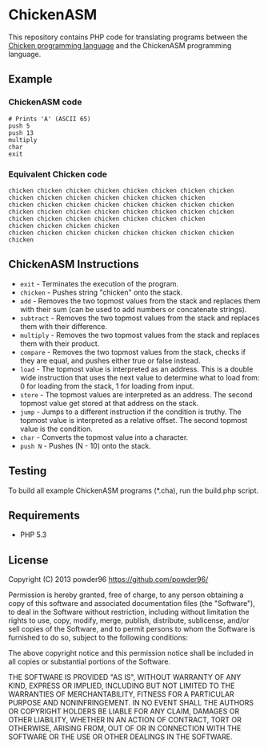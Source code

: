 # ChickenASM

This repository contains PHP code for translating programs between the [Chicken programming language](http://torso.me/chicken) and the ChickenASM programming language.

## Example
### ChickenASM code
```
# Prints 'A' (ASCII 65)
push 5
push 13
multiply
char
exit
```
### Equivalent Chicken code
```
chicken chicken chicken chicken chicken chicken chicken chicken chicken chicken chicken chicken chicken chicken chicken
chicken chicken chicken chicken chicken chicken chicken chicken chicken chicken chicken chicken chicken chicken chicken chicken chicken chicken chicken chicken chicken chicken chicken
chicken chicken chicken chicken
chicken chicken chicken chicken chicken chicken chicken chicken chicken

```

## ChickenASM Instructions
 * `exit` - Terminates the execution of the program.
 * `chicken` - Pushes string "chicken" onto the stack.
 * `add` - Removes the two topmost values from the stack and replaces them with their sum (can be used to add numbers or concatenate strings).
 * `subtract` - Removes the two topmost values from the stack and replaces them with their difference.
 * `multiply` - Removes the two topmost values from the stack and replaces them with their product.
 * `compare` - Removes the two topmost values from the stack, checks if they are equal, and pushes either true or false instead.
 * `load` - The topmost value is interpreted as an address. This is a double wide instruction that uses the next value to determine what to load from: 0 for loading from the stack, 1 for loading from input.
 * `store` - The topmost values are interpreted as an address. The second topmost value get stored at that address on the stack.
 * `jump` - Jumps to a different instruction if the condition is truthy. The topmost value is interpreted as a relative offset. The second topmost value is the condition.
 * `char` - Converts the topmost value into a character.
 * `push N` - Pushes (N - 10) onto the stack.

## Testing
To build all example ChickenASM programs (*.cha), run the build.php script.

## Requirements
* PHP 5.3

## License

Copyright (C) 2013 powder96 <https://github.com/powder96/>

Permission is hereby granted, free of charge, to any person obtaining a copy
of this software and associated documentation files (the "Software"), to deal
in the Software without restriction, including without limitation the rights
to use, copy, modify, merge, publish, distribute, sublicense, and/or sell
copies of the Software, and to permit persons to whom the Software is
furnished to do so, subject to the following conditions:

The above copyright notice and this permission notice shall be included in
all copies or substantial portions of the Software.

THE SOFTWARE IS PROVIDED "AS IS", WITHOUT WARRANTY OF ANY KIND, EXPRESS OR
IMPLIED, INCLUDING BUT NOT LIMITED TO THE WARRANTIES OF MERCHANTABILITY,
FITNESS FOR A PARTICULAR PURPOSE AND NONINFRINGEMENT. IN NO EVENT SHALL THE
AUTHORS OR COPYRIGHT HOLDERS BE LIABLE FOR ANY CLAIM, DAMAGES OR OTHER
LIABILITY, WHETHER IN AN ACTION OF CONTRACT, TORT OR OTHERWISE, ARISING FROM,
OUT OF OR IN CONNECTION WITH THE SOFTWARE OR THE USE OR OTHER DEALINGS IN
THE SOFTWARE.